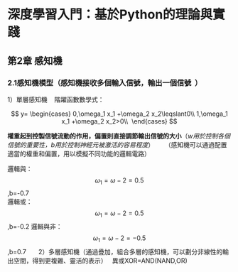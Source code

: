 # 深度學習入門：基於Python的理論與實踐  
## 第2章 感知機
### 2.1感知機模型（感知機接收多個輸入信號，輸出一個信號  ）
1）單層感知機    
階躍函數數學式： 

$$
y=
\begin{cases}
0,\omega_1 x_1 +\omega_2 x_2\leqslant0\\
1,\omega_1 x_1 +\omega_2 x_2>0\\ 
\end{cases}
$$ 

**權重起到控製信號流動的作用，偏置則直接調節輸出信號的大小**（*w用於控制各個信號的重要性，b用於控制神經元被激活的容易程度*）      
（感知機可以通過配置適當的權重和偏置，用以模擬不同功能的邏輯電路）

邏輯與： $$\omega_1=\omega-2=0.5$$ ,b=-0.7  
邏輯或： $$\omega_1=\omega-2=0.5$$ ,b=-0.2
邏輯與非： $$\omega_1=\omega-2=-0.5$$ ,b=0.7      
2）多層感知機（通過疊加，組合多層的感知機，可以劃分非線性的輸出空間，得到更複雜、靈活的表示）  
異或XOR=AND(NAND,OR)    



